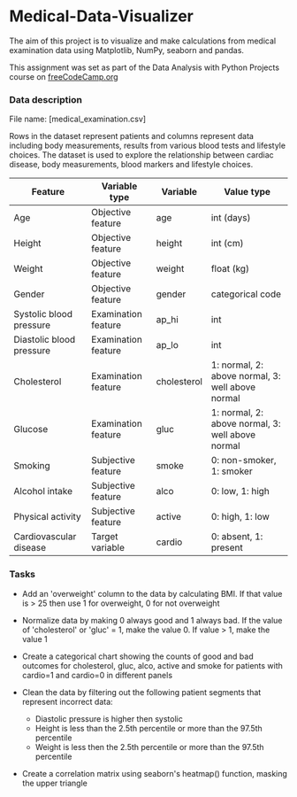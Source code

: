 # Medical-Data-Visualizer

The aim of this project is to visualize and make calculations from medical examination data using Matplotlib, NumPy, seaborn and pandas. 

This assignment was set as part of the Data Analysis with Python Projects course on [freeCodeCamp.org](https://www.freecodecamp.org/learn/data-analysis-with-python/data-analysis-with-python-projects/medical-data-visualizer)

### Data description

File name: [medical_examination.csv]

Rows in the dataset represent patients and columns represent data including body measurements, results from various blood tests and lifestyle choices. The dataset is used to explore the relationship between cardiac disease, body measurements, blood markers and lifestyle choices.

|Feature|Variable type|Variable|Value type|
|-------|-------------|--------|----------|
|Age|Objective feature|age|int (days)|
|Height|Objective feature|height|int (cm)|
|Weight|Objective feature|weight|float (kg)|
|Gender|Objective feature|gender|categorical code|
|Systolic blood pressure|Examination feature|ap_hi|int|
|Diastolic blood pressure|Examination feature|ap_lo|int|
|Cholesterol|Examination feature|cholesterol|1: normal, 2: above normal, 3: well above normal|
|Glucose|Examination feature|gluc|1: normal, 2: above normal, 3: well above normal|
|Smoking|Subjective feature|smoke|0: non-smoker, 1: smoker|
|Alcohol intake|Subjective feature|alco|0: low, 1: high|
|Physical activity|Subjective feature|active|0: high, 1: low|
|Cardiovascular disease|Target variable|cardio|0: absent, 1: present|

### Tasks

* Add an 'overweight' column to the data by calculating BMI. If that value is > 25 then use 1 for overweight, 0 for not overweight
* Normalize data by making 0 always good and 1 always bad. If the value of 'cholesterol' or 'gluc' = 1, make the value 0. If value > 1, make the value 1
* Create a categorical chart showing the counts of good and bad outcomes for cholesterol, gluc, alco, active and smoke for patients with cardio=1 and cardio=0 in different panels

* Clean the data by filtering out the following patient segments that represent incorrect data:
  * Diastolic pressure is higher then systolic
  * Height is less than the 2.5th percentile or more than the 97.5th percentile
  * Weight is less then the 2.5th percentile or more than the 97.5th percentile
  
* Create a correlation matrix using seaborn's heatmap() function, masking the upper triangle
